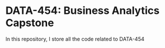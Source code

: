 # DATA-454: Business Analytics Capstone

In this repository, I store all the code related to DATA-454

